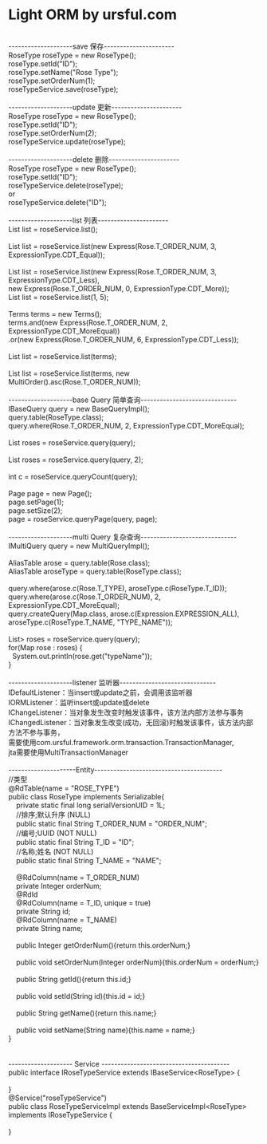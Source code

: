 # Light ORM by ursful.com
<br/>
--------------------save 保存----------------------<br/>
 RoseType roseType = new RoseType();<br/>
 roseType.setId("ID");<br/>
 roseType.setName("Rose Type");<br/>
 roseType.setOrderNum(1);<br/>
 roseTypeService.save(roseType);<br/>
<br/>
--------------------update 更新----------------------<br/>
 RoseType roseType = new RoseType();<br/>
 roseType.setId("ID");<br/>
 roseType.setOrderNum(2);<br/>
 roseTypeService.update(roseType);<br/>
<br/>
--------------------delete 删除----------------------<br/>
 RoseType roseType = new RoseType();<br/>
 roseType.setId("ID");<br/>
 roseTypeService.delete(roseType);<br/>
 or<br/>
 roseTypeService.delete("ID");<br/>
<br/>
--------------------list 列表----------------------<br/>
 List<Rose> list = roseService.list();<br/>
<br/>
 List<Rose> list = roseService.list(new Express(Rose.T_ORDER_NUM, 3, ExpressionType.CDT_Equal));<br/>
<br/>
 List<Rose> list = roseService.list(new Express(Rose.T_ORDER_NUM, 3, ExpressionType.CDT_Less),<br/>
                new Express(Rose.T_ORDER_NUM, 0, ExpressionType.CDT_More));<br/>
 List<Rose> list = roseService.list(1, 5);<br/>
<br/>
 Terms terms = new Terms();<br/>
 terms.and(new Express(Rose.T_ORDER_NUM, 2, ExpressionType.CDT_MoreEqual))<br/>
      .or(new Express(Rose.T_ORDER_NUM, 6, ExpressionType.CDT_Less));<br/>
<br/>
 List<Rose> list = roseService.list(terms);<br/>
<br/>
 List<Rose> list = roseService.list(terms, new MultiOrder().asc(Rose.T_ORDER_NUM));<br/>
<br/>
--------------------base Query 简单查询------------------------------<br/>
 IBaseQuery query = new BaseQueryImpl();<br/>
 query.table(RoseType.class);<br/>
 query.where(Rose.T_ORDER_NUM, 2, ExpressionType.CDT_MoreEqual);<br/>
<br/>
 List<Rose> roses = roseService.query(query);<br/>
<br/>
 List<Rose> roses = roseService.query(query, 2);<br/>
<br/>
  int c = roseService.queryCount(query);<br/>
<br/>
  Page page = new Page();<br/>
  page.setPage(1);<br/>
  page.setSize(2);<br/>
  page = roseService.queryPage(query, page);<br/>
<br/>
--------------------multi Query 复杂查询------------------------------<br/>
  IMultiQuery query = new MultiQueryImpl();<br/>
<br/>
  AliasTable arose = query.table(Rose.class);<br/>
  AliasTable aroseType = query.table(RoseType.class);<br/>
<br/>
  query.where(arose.c(Rose.T_TYPE), aroseType.c(RoseType.T_ID));<br/>
  query.where(arose.c(Rose.T_ORDER_NUM), 2, ExpressionType.CDT_MoreEqual);<br/>
  query.createQuery(Map.class, arose.c(Expression.EXPRESSION_ALL), aroseType.c(RoseType.T_NAME, "TYPE_NAME"));<br/>
<br/>
  List<Map<String, Object>> roses = roseService.query(query);<br/>
  for(Map<String, Object> rose : roses) {<br/>
  &nbsp;&nbsp;System.out.println(rose.get("typeName"));<br/>
  }<br/>
<br/>
--------------------listener 监听器------------------------------<br/>
 IDefaultListener：当insert或update之前，会调用该监听器<br/>
 IORMListener：监听insert或update或delete<br/>
 IChangeListener：当对象发生改变时触发该事件，该方法内部方法参与事务<br/>
 IChangedListener：当对象发生改变(成功，无回滚)时触发该事件，该方法内部方法不参与事务，<br/>
 需要使用com.ursful.framework.orm.transaction.TransactionManager,<br/>
 jta需要使用MultiTransactionManager
 <br/>
 <br/>
 ---------------------Entity----------------------------------------<br/>
 //类型<br/>
 @RdTable(name = "ROSE_TYPE")<br/>
 public class RoseType implements Serializable{<br/>
 &nbsp;&nbsp;&nbsp;&nbsp;private static final long serialVersionUID = 1L;<br/>
 &nbsp;&nbsp;&nbsp;&nbsp;//排序;默认升序 (NULL)<br/>
 &nbsp;&nbsp;&nbsp;&nbsp;public static final String T_ORDER_NUM = "ORDER_NUM";<br/>
 &nbsp;&nbsp;&nbsp;&nbsp;//编号;UUID (NOT NULL)<br/>
 &nbsp;&nbsp;&nbsp;&nbsp;public static final String T_ID = "ID";<br/>
 &nbsp;&nbsp;&nbsp;&nbsp;//名称;姓名 (NOT NULL)<br/>
 &nbsp;&nbsp;&nbsp;&nbsp;public static final String T_NAME = "NAME";<br/>
 <br/>
 &nbsp;&nbsp;&nbsp;&nbsp;@RdColumn(name = T_ORDER_NUM)<br/>
 &nbsp;&nbsp;&nbsp;&nbsp;private Integer orderNum;<br/>
 &nbsp;&nbsp;&nbsp;&nbsp;@RdId<br/>
 &nbsp;&nbsp;&nbsp;&nbsp;@RdColumn(name = T_ID, unique = true)<br/>
 &nbsp;&nbsp;&nbsp;&nbsp;private String id;<br/>
 &nbsp;&nbsp;&nbsp;&nbsp;@RdColumn(name = T_NAME)<br/>
 &nbsp;&nbsp;&nbsp;&nbsp;private String name;<br/>
 <br/>
 &nbsp;&nbsp;&nbsp;&nbsp;public Integer getOrderNum(){return this.orderNum;}<br/>
 <br/>
 &nbsp;&nbsp;&nbsp;&nbsp;public void setOrderNum(Integer orderNum){this.orderNum = orderNum;}<br/>
 <br/>
 &nbsp;&nbsp;&nbsp;&nbsp;public String getId(){return this.id;}<br/>
 <br/>
 &nbsp;&nbsp;&nbsp;&nbsp;public void setId(String id){this.id = id;}<br/>
 <br/>
 &nbsp;&nbsp;&nbsp;&nbsp;public String getName(){return this.name;}<br/>
 <br/>
 &nbsp;&nbsp;&nbsp;&nbsp;public void setName(String name){this.name = name;}<br/>
 }<br/>
<br/>
<br/>
  -------------------- Service ----------------------------------------<br/>
  public interface IRoseTypeService extends IBaseService&lt;RoseType&gt; {<br/>
<br/>
  }<br/>
  @Service("roseTypeService")<br/>
  public class RoseTypeServiceImpl extends BaseServiceImpl&lt;RoseType&gt; implements IRoseTypeService {<br/>
  <br/>
  }<br/>

